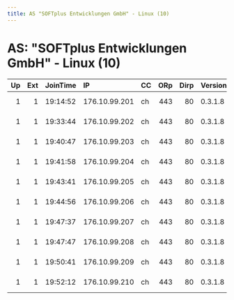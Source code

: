```yaml
---
title: AS "SOFTplus Entwicklungen GmbH" - Linux (10)
---
```


# AS: "SOFTplus Entwicklungen GmbH" - Linux (10)

|   Up |   Ext | JoinTime   | IP            | CC   |   ORp |   Dirp | Version   | Contact                      | Nickname     |   eFamMembers |
|-----:|------:|:-----------|:--------------|:-----|------:|-------:|:----------|:-----------------------------|:-------------|--------------:|
|    1 |     1 | 19:14:52   | 176.10.99.201 | ch   |   443 |     80 | 0.3.1.8   | Accessnow.org &lt;abuse .AT. | AccessNow001 |             1 |
|    1 |     1 | 19:33:44   | 176.10.99.202 | ch   |   443 |     80 | 0.3.1.8   | Accessnow.org &lt;abuse .AT. | AccessNow002 |             1 |
|    1 |     1 | 19:40:47   | 176.10.99.203 | ch   |   443 |     80 | 0.3.1.8   | Accessnow.org &lt;abuse .AT. | AccessNow003 |             1 |
|    1 |     1 | 19:41:58   | 176.10.99.204 | ch   |   443 |     80 | 0.3.1.8   | Accessnow.org &lt;abuse .AT. | AccessNow004 |             1 |
|    1 |     1 | 19:43:41   | 176.10.99.205 | ch   |   443 |     80 | 0.3.1.8   | Accessnow.org &lt;abuse .AT. | AccessNow005 |             1 |
|    1 |     1 | 19:44:56   | 176.10.99.206 | ch   |   443 |     80 | 0.3.1.8   | Accessnow.org &lt;abuse .AT. | AccessNow006 |             1 |
|    1 |     1 | 19:47:37   | 176.10.99.207 | ch   |   443 |     80 | 0.3.1.8   | Accessnow.org &lt;abuse .AT. | AccessNow007 |             1 |
|    1 |     1 | 19:47:47   | 176.10.99.208 | ch   |   443 |     80 | 0.3.1.8   | Accessnow.org &lt;abuse .AT. | AccessNow008 |             1 |
|    1 |     1 | 19:50:41   | 176.10.99.209 | ch   |   443 |     80 | 0.3.1.8   | Accessnow.org &lt;abuse .AT. | AccessNow009 |             1 |
|    1 |     1 | 19:52:12   | 176.10.99.210 | ch   |   443 |     80 | 0.3.1.8   | Accessnow.org &lt;abuse .AT. | AccessNow010 |             1 |
